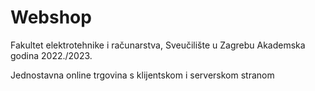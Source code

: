 # Webshop

Fakultet elektrotehnike i računarstva, Sveučilište u Zagrebu 
Akademska godina 2022./2023.

Jednostavna online trgovina s klijentskom i serverskom stranom
